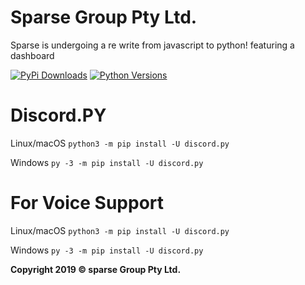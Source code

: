 # Sparse Group Pty Ltd. 

Sparse is undergoing a re write from javascript to python! featuring a dashboard

[![PyPi Downloads](http://pepy.tech/badge/yt2mp3)](http://pepy.tech/project/yt2mp3)
[![Python Versions](https://img.shields.io/pypi/pyversions/yt2mp3.svg)](https://pypi.python.org/pypi/yt2mp3/)


# Discord.PY

 Linux/macOS
`python3 -m pip install -U discord.py`

 Windows
`py -3 -m pip install -U discord.py`

 # For Voice Support 

Linux/macOS
`python3 -m pip install -U discord.py`

Windows
`py -3 -m pip install -U discord.py`



**Copyright 2019 © sparse Group Pty Ltd.**


